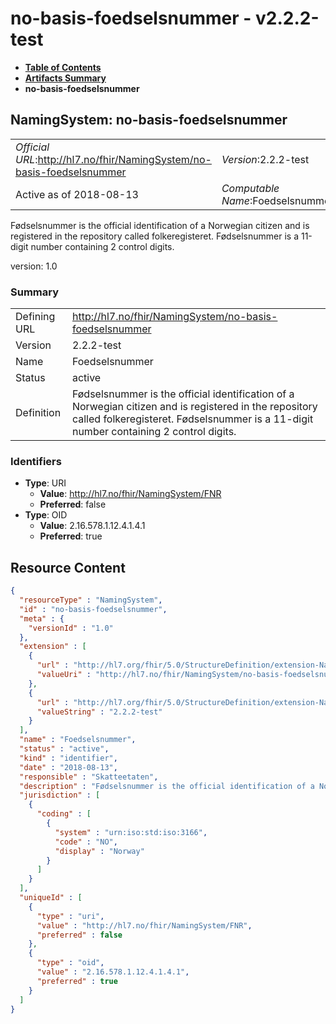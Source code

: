 # no-basis-foedselsnummer - v2.2.2-test

* [**Table of Contents**](toc.md)
* [**Artifacts Summary**](artifacts.md)
* **no-basis-foedselsnummer**

## NamingSystem: no-basis-foedselsnummer 

| | |
| :--- | :--- |
| *Official URL*:http://hl7.no/fhir/NamingSystem/no-basis-foedselsnummer | *Version*:2.2.2-test |
| Active as of 2018-08-13 | *Computable Name*:Foedselsnummer |

 
Fødselsnummer is the official identification of a Norwegian citizen and is registered in the repository called folkeregisteret. Fødselsnummer is a 11-digit number containing 2 control digits. 

version: 1.0

### Summary

| | |
| :--- | :--- |
| Defining URL | http://hl7.no/fhir/NamingSystem/no-basis-foedselsnummer |
| Version | 2.2.2-test |
| Name | Foedselsnummer |
| Status | active |
| Definition | Fødselsnummer is the official identification of a Norwegian citizen and is registered in the repository called folkeregisteret. Fødselsnummer is a 11-digit number containing 2 control digits. |

### Identifiers

* **Type**: URI
  * **Value**: http://hl7.no/fhir/NamingSystem/FNR
  * **Preferred**: false
* **Type**: OID
  * **Value**: 2.16.578.1.12.4.1.4.1
  * **Preferred**: true



## Resource Content

```json
{
  "resourceType" : "NamingSystem",
  "id" : "no-basis-foedselsnummer",
  "meta" : {
    "versionId" : "1.0"
  },
  "extension" : [
    {
      "url" : "http://hl7.org/fhir/5.0/StructureDefinition/extension-NamingSystem.url",
      "valueUri" : "http://hl7.no/fhir/NamingSystem/no-basis-foedselsnummer"
    },
    {
      "url" : "http://hl7.org/fhir/5.0/StructureDefinition/extension-NamingSystem.version",
      "valueString" : "2.2.2-test"
    }
  ],
  "name" : "Foedselsnummer",
  "status" : "active",
  "kind" : "identifier",
  "date" : "2018-08-13",
  "responsible" : "Skatteetaten",
  "description" : "Fødselsnummer is the official identification of a Norwegian citizen and is registered in the repository called folkeregisteret. Fødselsnummer is a 11-digit number containing 2 control digits.",
  "jurisdiction" : [
    {
      "coding" : [
        {
          "system" : "urn:iso:std:iso:3166",
          "code" : "NO",
          "display" : "Norway"
        }
      ]
    }
  ],
  "uniqueId" : [
    {
      "type" : "uri",
      "value" : "http://hl7.no/fhir/NamingSystem/FNR",
      "preferred" : false
    },
    {
      "type" : "oid",
      "value" : "2.16.578.1.12.4.1.4.1",
      "preferred" : true
    }
  ]
}

```
